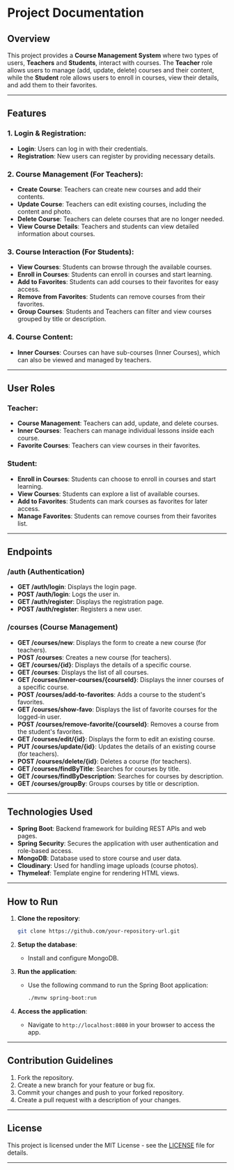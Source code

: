 # Project Documentation

## Overview

This project provides a **Course Management System** where two types of users, **Teachers** and **Students**, interact with courses. The **Teacher** role allows users to manage (add, update, delete) courses and their content, while the **Student** role allows users to enroll in courses, view their details, and add them to their favorites.

---

## Features

### 1. **Login & Registration**:
- **Login**: Users can log in with their credentials.
- **Registration**: New users can register by providing necessary details.

### 2. **Course Management** (For Teachers):
- **Create Course**: Teachers can create new courses and add their contents.
- **Update Course**: Teachers can edit existing courses, including the content and photo.
- **Delete Course**: Teachers can delete courses that are no longer needed.
- **View Course Details**: Teachers and students can view detailed information about courses.

### 3. **Course Interaction** (For Students):
- **View Courses**: Students can browse through the available courses.
- **Enroll in Courses**: Students can enroll in courses and start learning.
- **Add to Favorites**: Students can add courses to their favorites for easy access.
- **Remove from Favorites**: Students can remove courses from their favorites.
- **Group Courses**: Students and Teachers can filter and view courses grouped by title or description.

### 4. **Course Content**:
- **Inner Courses**: Courses can have sub-courses (Inner Courses), which can also be viewed and managed by teachers.

---

## User Roles

### Teacher:
- **Course Management**: Teachers can add, update, and delete courses.
- **Inner Courses**: Teachers can manage individual lessons inside each course.
- **Favorite Courses**: Teachers can view courses in their favorites.

### Student:
- **Enroll in Courses**: Students can choose to enroll in courses and start learning.
- **View Courses**: Students can explore a list of available courses.
- **Add to Favorites**: Students can mark courses as favorites for later access.
- **Manage Favorites**: Students can remove courses from their favorites list.

---

## Endpoints

### **/auth** (Authentication)
- **GET /auth/login**: Displays the login page.
- **POST /auth/login**: Logs the user in.
- **GET /auth/register**: Displays the registration page.
- **POST /auth/register**: Registers a new user.

### **/courses** (Course Management)
- **GET /courses/new**: Displays the form to create a new course (for teachers).
- **POST /courses**: Creates a new course (for teachers).
- **GET /courses/{id}**: Displays the details of a specific course.
- **GET /courses**: Displays the list of all courses.
- **GET /courses/inner-courses/{courseId}**: Displays the inner courses of a specific course.
- **POST /courses/add-to-favorites**: Adds a course to the student's favorites.
- **GET /courses/show-favo**: Displays the list of favorite courses for the logged-in user.
- **POST /courses/remove-favorite/{courseId}**: Removes a course from the student's favorites.
- **GET /courses/edit/{id}**: Displays the form to edit an existing course.
- **PUT /courses/update/{id}**: Updates the details of an existing course (for teachers).
- **POST /courses/delete/{id}**: Deletes a course (for teachers).
- **GET /courses/findByTitle**: Searches for courses by title.
- **GET /courses/findByDescription**: Searches for courses by description.
- **GET /courses/groupBy**: Groups courses by title or description.

---

## Technologies Used
- **Spring Boot**: Backend framework for building REST APIs and web pages.
- **Spring Security**: Secures the application with user authentication and role-based access.
- **MongoDB**: Database used to store course and user data.
- **Cloudinary**: Used for handling image uploads (course photos).
- **Thymeleaf**: Template engine for rendering HTML views.

---

## How to Run

1. **Clone the repository**:
   ```bash
   git clone https://github.com/your-repository-url.git
   ```

2. **Setup the database**:
    - Install and configure MongoDB.

3. **Run the application**:
    - Use the following command to run the Spring Boot application:
      ```bash
      ./mvnw spring-boot:run
      ```

4. **Access the application**:
    - Navigate to `http://localhost:8080` in your browser to access the app.

---

## Contribution Guidelines

1. Fork the repository.
2. Create a new branch for your feature or bug fix.
3. Commit your changes and push to your forked repository.
4. Create a pull request with a description of your changes.

---

## License

This project is licensed under the MIT License - see the [LICENSE](LICENSE) file for details.

---

